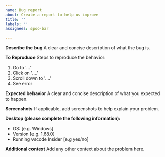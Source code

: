 ```yaml
---
name: Bug report
about: Create a report to help us improve
title: ''
labels: ''
assignees: spoo-bar

---
```


**Describe the bug**
A clear and concise description of what the bug is.

**To Reproduce**
Steps to reproduce the behavior:
1. Go to '...'
2. Click on '....'
3. Scroll down to '....'
4. See error

**Expected behavior**
A clear and concise description of what you expected to happen.

**Screenshots**
If applicable, add screenshots to help explain your problem.

**Desktop (please complete the following information):**
 - OS: [e.g. Windows]
 - Version [e.g. 1.68.0]
 - Running vscode Insider [e.g yes/no]

**Additional context**
Add any other context about the problem here.
